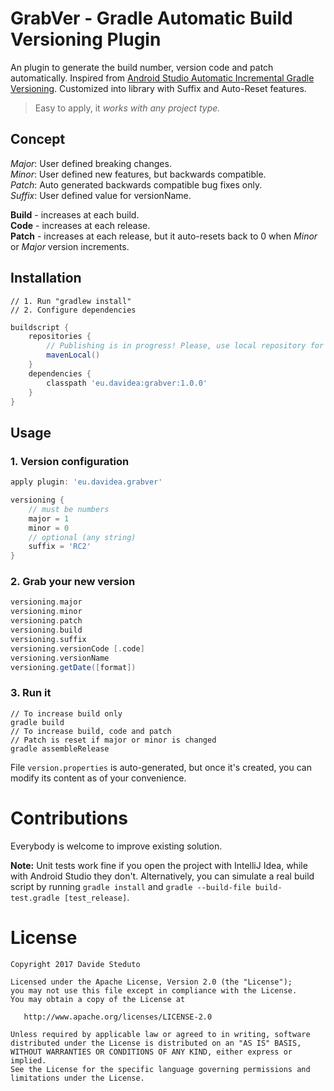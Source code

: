 # GrabVer - Gradle Automatic Build Versioning Plugin
An plugin to generate the build number, version code and patch automatically.
Inspired from <a href='https://andreborud.com/android-studio-automatic-incremental-gradle-versioning/'>Android Studio
Automatic Incremental Gradle Versioning</a>. Customized into library with Suffix and Auto-Reset features.</p>
> Easy to apply, it _works with any project type._

## Concept
_Major_: User defined breaking changes.<br/>
_Minor_: User defined new features, but backwards compatible.<br/>
_Patch_: Auto generated backwards compatible bug fixes only.<br/>
_Suffix_: User defined value for versionName.

**Build** - increases at each build.<br/>
**Code** - increases at each release.<br/>
**Patch** - increases at each release, but it auto-resets back to 0 when _Minor_ or _Major_ version increments.</p>

 
## Installation
```
// 1. Run "gradlew install"
// 2. Configure dependencies
```
``` groovy
buildscript {
    repositories {
        // Publishing is in progress! Please, use local repository for now
        mavenLocal()
	}
    dependencies {
        classpath 'eu.davidea:grabver:1.0.0'
    }
}
```

## Usage
### 1. Version configuration
``` groovy
apply plugin: 'eu.davidea.grabver'

versioning {
    // must be numbers
    major = 1
    minor = 0
    // optional (any string)
    suffix = 'RC2'
}
```

### 2. Grab your new version
``` groovy 
versioning.major
versioning.minor
versioning.patch
versioning.build
versioning.suffix
versioning.versionCode [.code]
versioning.versionName
versioning.getDate([format])
```

### 3. Run it
```
// To increase build only
gradle build
// To increase build, code and patch
// Patch is reset if major or minor is changed
gradle assembleRelease
```
File `version.properties` is auto-generated, but once it's created, you can modify its content
as of your convenience.

# Contributions
Everybody is welcome to improve existing solution.

**Note:** Unit tests work fine if you open the project with IntelliJ Idea, while with Android Studio
they don't. Alternatively, you can simulate a real build script by running
`gradle install` and `gradle --build-file build-test.gradle [test_release]`.

# License

    Copyright 2017 Davide Steduto

    Licensed under the Apache License, Version 2.0 (the "License");
    you may not use this file except in compliance with the License.
    You may obtain a copy of the License at

       http://www.apache.org/licenses/LICENSE-2.0

    Unless required by applicable law or agreed to in writing, software
    distributed under the License is distributed on an "AS IS" BASIS,
    WITHOUT WARRANTIES OR CONDITIONS OF ANY KIND, either express or implied.
    See the License for the specific language governing permissions and
    limitations under the License.